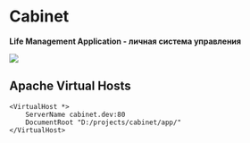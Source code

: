 Cabinet
=======
**Life Management Application - личная система управления**

![](http://i.minus.com/jfvoBrOcWmbDr.png)

Apache Virtual Hosts
--------------------

```
<VirtualHost *>
    ServerName cabinet.dev:80
    DocumentRoot "D:/projects/cabinet/app/"
</VirtualHost>
```